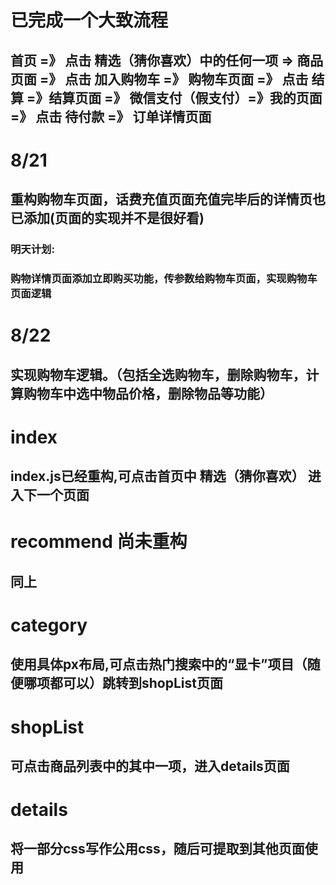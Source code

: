 # 已完成一个大致流程
## 首页 =》 点击 精选（猜你喜欢）中的任何一项 => 商品页面 =》 点击 加入购物车 =》 购物车页面 =》 点击 结算 =》结算页面 =》 微信支付（假支付）=》我的页面 =》 点击 待付款 =》 订单详情页面

# 8/21
## 重构购物车页面，话费充值页面充值完毕后的详情页也已添加(页面的实现并不是很好看)
### 明天计划:
### 购物详情页面添加立即购买功能，传参数给购物车页面，实现购物车页面逻辑

# 8/22
## 实现购物车逻辑。（包括全选购物车，删除购物车，计算购物车中选中物品价格，删除物品等功能）

# index
## index.js已经重构,可点击首页中 精选（猜你喜欢） 进入下一个页面
# recommend 尚未重构
## 同上

# category
## 使用具体px布局,可点击热门搜索中的“显卡”项目（随便哪项都可以）跳转到shopList页面

# shopList
## 可点击商品列表中的其中一项，进入details页面

# details
## 将一部分css写作公用css，随后可提取到其他页面使用